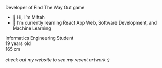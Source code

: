 Developer of Find The Way Out game
- 👋 Hi, I’m Miftah
- 🌱 I’m currently learning React App Web, Software Development, and Machine Learning

Informatics Engineering Student
</br>
19 years old
</br>
165 cm
</br>
</br>
<i>check out my website to see my recent artwork :)</i>
<!---
ifrzky/ifrzky is a ✨ special ✨ repository because its `README.md` (this file) appears on your GitHub profile.
You can click the Preview link to take a look at your changes.
--->
